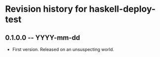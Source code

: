 # Revision history for haskell-deploy-test

## 0.1.0.0 -- YYYY-mm-dd

* First version. Released on an unsuspecting world.
